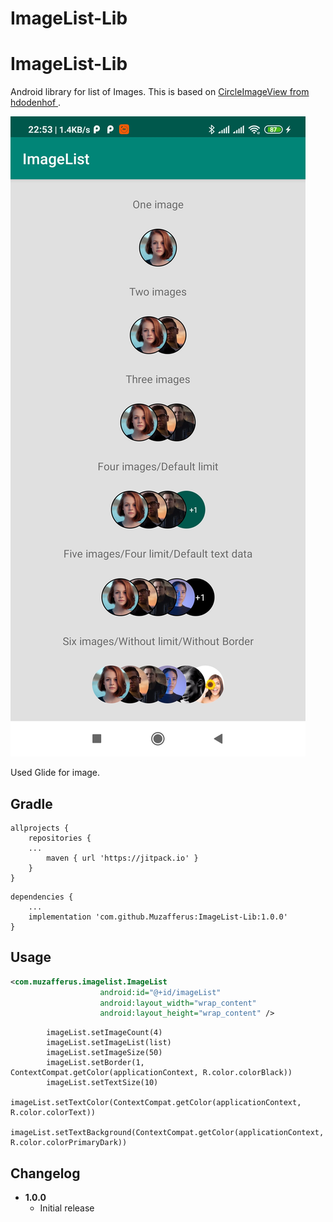 # ImageList-Lib



ImageList-Lib
===============

Android library for list of Images. This is based on [CircleImageView from  hdodenhof ](https://github.com/hdodenhof/CircleImageView).

![ImageList-Lib](https://raw.githubusercontent.com/Muzafferus/ImageList-Lib/master/screenshot.jpg)

Used Glide for image.

Gradle
------
```
allprojects {
    repositories {
    ...
        maven { url 'https://jitpack.io' }    
    }
}
```

```
dependencies {
    ...
    implementation 'com.github.Muzafferus:ImageList-Lib:1.0.0'
}
```

Usage
-----
```xml
<com.muzafferus.imagelist.ImageList
                    android:id="@+id/imageList"
                    android:layout_width="wrap_content"
                    android:layout_height="wrap_content" />


```

```
        imageList.setImageCount(4)
        imageList.setImageList(list)
        imageList.setImageSize(50)
        imageList.setBorder(1, ContextCompat.getColor(applicationContext, R.color.colorBlack))
        imageList.setTextSize(10)
        imageList.setTextColor(ContextCompat.getColor(applicationContext, R.color.colorText))
        imageList.setTextBackground(ContextCompat.getColor(applicationContext, R.color.colorPrimaryDark))
```

Changelog
---------
* **1.0.0**
    * Initial release

